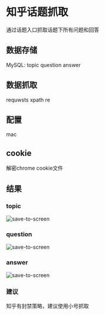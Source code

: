 # 知乎话题抓取
通过话题入口抓取话题下所有问题和回答

## 数据存储
MySQL: topic question answer

## 数据抓取
requwsts xpath re

## 配置
mac 

## cookie
解密chrome cookie文件

## 结果
### topic
![save-to-screen][1]

### question
![save-to-screen][2]

### answer
![save-to-screen][3]

### 建议
知乎有封禁策略，建议使用小号抓取

[1]: http://game.ofchao.bid/sanhei/rm.pic/save-to-screen.min.jpg
[2]: http://game.ofchao.bid/sanhei/rm.pic/save-to-screen.min.jpg
[3]: http://game.ofchao.bid/sanhei/rm.pic/save-to-screen.min.jpg
